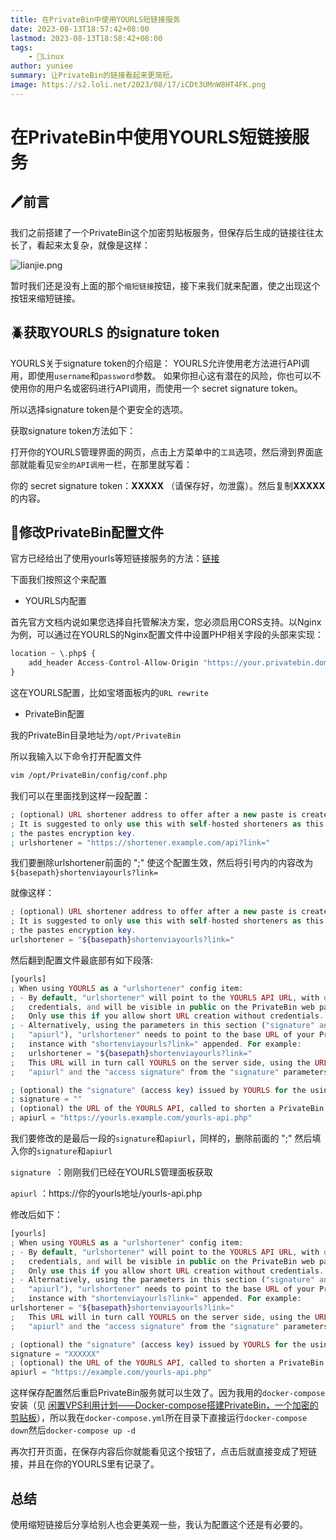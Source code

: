 ```yaml
---
title: 在PrivateBin中使用YOURLS短链接服务
date: 2023-08-13T18:57:42+08:00
lastmod: 2023-08-13T18:58:42+08:00
tags: 
    - 🐘Linux
author: yuniee
summary: 让PrivateBin的链接看起来更简短。
image: https://s2.loli.net/2023/08/17/iCDt3UMnW8HT4FK.png
---
```


# 在PrivateBin中使用YOURLS短链接服务

## 🖊前言

我们之前搭建了一个PrivateBin这个加密剪贴板服务，但保存后生成的链接往往太长了，看起来太复杂，就像是这样：

![lianjie.png](https://s2.loli.net/2023/08/17/I3b5PEnjJtgfAK8.png)



暂时我们还是没有上面的那个`缩短链接`按钮，接下来我们就来配置，使之出现这个按钮来缩短链接。

## 🪲获取YOURLS 的signature token

YOURLS关于signature token的介绍是： YOURLS允许使用老方法进行API调用，即使用`username`和`password`参数。 如果你担心这有潜在的风险，你也可以不使用你的用户名或密码进行API调用，而使用一个 secret signature token。

所以选择signature token是个更安全的选项。

获取signature token方法如下：



打开你的YOURLS管理界面的网页，点击上方菜单中的`工具`选项，然后滑到界面底部就能看见`安全的API调用`一栏，在那里就写着：

你的 secret signature token：**XXXXX** （请保存好，勿泄露）。然后复制**XXXXX**的内容。

## 👾修改PrivateBin配置文件

官方已经给出了使用yourls等短链接服务的方法：[链接](https://github.com/PrivateBin/PrivateBin/wiki/Configuration#urlshortener)

下面我们按照这个来配置

-  YOURLS内配置

首先官方文档内说如果您选择自托管解决方案，您必须启用CORS支持。以Nginx为例，可以通过在YOURLS的Nginx配置文件中设置PHP相关字段的头部来实现：

```php
location ~ \.php$ {
    add_header Access-Control-Allow-Origin "https://your.privatebin.domain" always;
}
```

这在YOURLS配置，比如宝塔面板内的`URL rewrite`

- PrivateBin配置

我的PrivateBin目录地址为`/opt/PrivateBin`

所以我输入以下命令打开配置文件

```bash
vim /opt/PrivateBin/config/conf.php
```

我们可以在里面找到这样一段配置：

```php
; (optional) URL shortener address to offer after a new paste is created.
; It is suggested to only use this with self-hosted shorteners as this will leak
; the pastes encryption key.
; urlshortener = "https://shortener.example.com/api?link="
```



我们要删除urlshortener前面的 ";" 使这个配置生效，然后将引号内的内容改为`${basepath}shortenviayourls?link=`

就像这样：

```php
; (optional) URL shortener address to offer after a new paste is created.
; It is suggested to only use this with self-hosted shorteners as this will leak
; the pastes encryption key.
urlshortener = "${basepath}shortenviayourls?link="
```

然后翻到配置文件最底部有如下段落:

```php
[yourls]
; When using YOURLS as a "urlshortener" config item:
; - By default, "urlshortener" will point to the YOURLS API URL, with or without
;   credentials, and will be visible in public on the PrivateBin web page.
;   Only use this if you allow short URL creation without credentials.
; - Alternatively, using the parameters in this section ("signature" and
;   "apiurl"), "urlshortener" needs to point to the base URL of your PrivateBin
;   instance with "shortenviayourls?link=" appended. For example:
;   urlshortener = "${basepath}shortenviayourls?link="
;   This URL will in turn call YOURLS on the server side, using the URL from
;   "apiurl" and the "access signature" from the "signature" parameters below.

; (optional) the "signature" (access key) issued by YOURLS for the using account
; signature = ""
; (optional) the URL of the YOURLS API, called to shorten a PrivateBin URL
; apiurl = "https://yourls.example.com/yourls-api.php"
```

我们要修改的是最后一段的`signature`和`apiurl`，同样的，删除前面的  ";"  然后填入你的`signature`和`apiurl`

`signature `：刚刚我们已经在YOURLS管理面板获取

`apiurl`  ：https://你的yourls地址/yourls-api.php

修改后如下：

```php
[yourls]
; When using YOURLS as a "urlshortener" config item:
; - By default, "urlshortener" will point to the YOURLS API URL, with or without
;   credentials, and will be visible in public on the PrivateBin web page.
;   Only use this if you allow short URL creation without credentials.
; - Alternatively, using the parameters in this section ("signature" and
;   "apiurl"), "urlshortener" needs to point to the base URL of your PrivateBin
;   instance with "shortenviayourls?link=" appended. For example:
urlshortener = "${basepath}shortenviayourls?link="
;   This URL will in turn call YOURLS on the server side, using the URL from
;   "apiurl" and the "access signature" from the "signature" parameters below.

; (optional) the "signature" (access key) issued by YOURLS for the using account
signature = "XXXXXX"
; (optional) the URL of the YOURLS API, called to shorten a PrivateBin URL
apiurl = "https://example.com/yourls-api.php"
```

这样保存配置然后重启PrivateBin服务就可以生效了。因为我用的`docker-compose`安装（见   [闲置VPS利用计划——Docker-compose搭建PrivateBin，一个加密的剪贴板](https://www.yuniee.de/2023/08/12/%E9%97%B2%E7%BD%AEvps%E5%88%A9%E7%94%A8%E8%AE%A1%E5%88%92-docker-compose%E6%90%AD%E5%BB%BAprivatebin%EF%BC%8C%E4%B8%80%E4%B8%AA%E5%8A%A0%E5%AF%86%E7%9A%84%E5%89%AA%E8%B4%B4%E6%9D%BF/)），所以我在`docker-compose.yml`所在目录下直接运行`docker-compose down`然后`docker-compose up -d`

再次打开页面，在保存内容后你就能看见这个按钮了，点击后就直接变成了短链接，并且在你的YOURLS里有记录了。

## 总结

使用缩短链接后分享给别人也会更美观一些，我认为配置这个还是有必要的。
